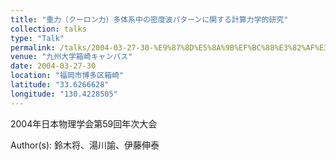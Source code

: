 ```yaml
---
title: "重力（クーロン力）多体系中の密度波パターンに関する計算力学的研究"
collection: talks
type: "Talk"
permalink: /talks/2004-03-27-30-%E9%87%8D%E5%8A%9B%EF%BC%88%E3%82%AF%E3%83%BC%E3%83%AD%E3%83%B3%E5%8A%9B%EF%BC%89%E5%A4%9A%E4%BD%93%E7%B3%BB%E4%B8%AD%E3%81%AE%E5%AF%86%E5%BA%A6%E6%B3%A2%E3%83%91%E3%82%BF%E3%83%BC
venue: "九州大学箱崎キャンパス"
date: 2004-03-27-30
location: "福岡市博多区箱崎"
latitude: "33.6266628"
longitude: "130.4228505"
---
```


2004年日本物理学会第59回年次大会

Author(s): 鈴木将、湯川諭、伊藤伸泰

